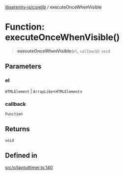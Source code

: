[@serenity-is/corelib](../README.md) / executeOnceWhenVisible

# Function: executeOnceWhenVisible()

> **executeOnceWhenVisible**(`el`, `callback`): `void`

## Parameters

### el

`HTMLElement` | `ArrayLike`\<`HTMLElement`\>

### callback

`Function`

## Returns

`void`

## Defined in

[src/q/layouttimer.ts:140](https://github.com/serenity-is/serenity/blob/master/packages/corelib/src/q/layouttimer.ts#L140)
